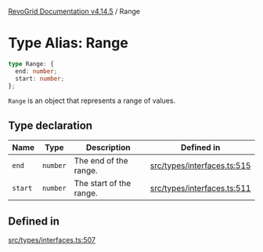 [RevoGrid Documentation v4.14.5](README.md) / Range

# Type Alias: Range

```ts
type Range: {
  end: number;
  start: number;
};
```

`Range` is an object that represents a range of values.

## Type declaration

| Name | Type | Description | Defined in |
| ------ | ------ | ------ | ------ |
| `end` | `number` | The end of the range. | [src/types/interfaces.ts:515](https://github.com/revolist/revogrid/blob/395fb64310e6654557393205ff295dbb2f4142c5/src/types/interfaces.ts#L515) |
| `start` | `number` | The start of the range. | [src/types/interfaces.ts:511](https://github.com/revolist/revogrid/blob/395fb64310e6654557393205ff295dbb2f4142c5/src/types/interfaces.ts#L511) |

## Defined in

[src/types/interfaces.ts:507](https://github.com/revolist/revogrid/blob/395fb64310e6654557393205ff295dbb2f4142c5/src/types/interfaces.ts#L507)
